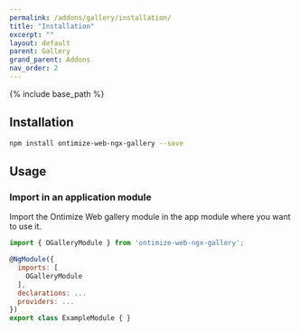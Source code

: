 ```yaml
---
permalink: /addons/gallery/installation/
title: "Installation"
excerpt: ""
layout: default
parent: Gallery
grand_parent: Addons
nav_order: 2
---
```

{% include base_path %}

## Installation

```bash
npm install ontimize-web-ngx-gallery --save
```

## Usage
<!--
### Configure angular-cli.json dependencies

You must add the module styles definition in your '*.angular-cli.json*' file styles array:

```bash
...
"styles": [
  ...
  "../node_modules/ontimize-web-ngx-gallery/styles.scss",
  ....
],
...
```

### Add the library theming
In your application '*app.scss*' file you should add the library theme.

```bash
...
@import 'node_modules/ontimize-web-ngx-gallery/o-gallery-theme.scss';
@include o-gallery-theme($theme);
...
```
-->
### Import in an application module

Import the Ontimize Web gallery module in the app module where you want to use it.

```javascript
import { OGalleryModule } from 'ontimize-web-ngx-gallery';

@NgModule({
  imports: [
    OGalleryModule
  ],
  declarations: ...
  providers: ...
})
export class ExampleModule { }
```
